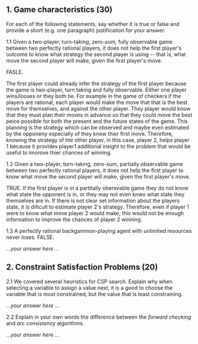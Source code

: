 ## 1. Game characteristics (30)

For each of the following statements, say whether it is true or false and provide a short (e.g. one paragraph) justification for your answer.

1.1 Given a two-player, turn-taking, zero-sum, fully observable game between two perfectly rational players, it does not help the first player's outcome to know what strategy the second player is using -- that is, what move the second player will make, given the first player's move.

FASLE.

The first player could already infer the strategy of the first player because the game is two-player, turn taking and fully observable. Either one player wins/looses or they both tie. For example in the game of checkers if the players are rational, each player would make the move that that is the best move for themselves, and against the other player. They player would know that they must plan their moves in advance so that they could move the best peice possible for both the present and the future states of the game. This planning is the strategy which can be observed and maybe even estimated by the opponeny especially of they know thier first move.  Therefore, knowing the strategy of hte other player, in this case, player 2, helps player 1 because it provides player1 additional insight to the problem that would be useful to imorove thier chances of winning. 

1.2 Given a two-player, turn-taking, zero-sum, partially observable game between two perfectly rational players, it does not help the first player to know what move the second player will make, given the first player's move.

TRUE. 
If the first player is in a partitally obersvable game they do not know what state the opponent is in, or they may not even knwo what state they themselves are in. If there is not clear set information about the players state, it is dificult to estimate player 2's strategy. Therefore, even if player 1 were to know what move player 2 would make, this would not be enough information to improve the chances of player 2 winning. 

1.3 A perfectly rational backgammon-playing agent with unlimited resources never loses.
FALSE. 


_...your answer here ..._

## 2. Constraint Satisfaction Problems (20)

2.1 We covered several heuristics for CSP search. Explain why when selecting a variable to assign a value next, it is a good to choose the variable that is most constrained, but the value that is least constraining.

_...your answer here ..._

2.2 Explain in your own words the difference between the _forward checking_ and _arc consistency_ algorithms.

_...your answer here ..._
